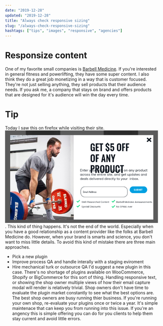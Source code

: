 ```yaml
---
date: "2019-12-28"
updated: "2019-12-28"
title: "Always check responsive sizing"
slug: "/always-check-responsive-sizing"
hashtags: ["tips", "images", "responsive", "agencies"]
---
```


# Responsize content

One of my favorite small companies is [Barbell Medicine](https://www.barbellmedicine.com/shop/). If you're interested in general fitness and powerlifting, they have some super content. I also think they do a great job monetizing in a way that is customer focused. They're not just selling anything, they sell products that their audience needs. If you ask me, a company that stays on brand and offers products that are designed for it's audience will win the day every time. 

# Tip
Today I saw this on firefox while visiting their site. ![poor responsive image text](../../images/always-check-responsive-sizing.png). This kind of thing happens. It's not the end of the world. Especially when you have a good relationship as a content provider like the folks at Barbell Medicine do. However, when your brand is smarts and science, you don't want to miss little details. To avoid this kind of mistake there are three main approaches. 
- Pick a new plugin
- Improve process QA and handle interally with a staging eviroment
- Hire mechanical turk or outsource QA
I'd suggest a new plugin in this case. There's no shortage of plugins available on WooCommerce, Shopify or BigCommerce for this sort of thing. Handling responsive text, or showing the shop owner multiple views of how their email capture modal will render is relatively trivial. Shop owners don't have time to evaluate the plugin market constantly to see what the best options are. The best shop owners are busy running thier business. If you're running your own shop, re-evaluate your plugins once or twice a year. It's simple maintenace that can keep you from running into this issue. If you're an angency this is simple offering you can do for you clients to help them stay current and avoid little errors.